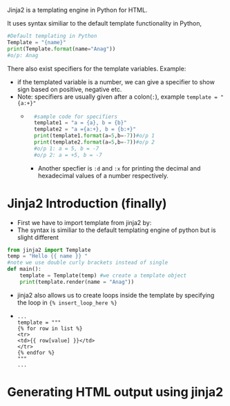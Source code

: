 Jinja2 is a templating engine in Python for HTML.

It uses syntax similiar to the default template functionality in Python,
```python
#Default templating in Python
Template = "{name}"
print(Template.format(name="Anag"))
#o/p: Anag
```

There also exist specifiers for the template variables.
Example:
- if the templated variable is a number, we can give a specifier to show sign based on positive, negative etc.
- Note: specifiers are usually given after a colon(`:`), example `template = "{a:+}"`
	- ```python
		#sample code for specifiers
		template1 = "a = {a}, b = {b}"
		template2 = "a ={a:+}, b = {b:+}"
		print(template1.format(a=5,b=-7))#o/p 1
		print(template2.format(a=5,b=-7))#o/p 2
		#o/p 1: a = 5, b = -7
		#o/p 2: a = +5, b = -7
	  ```
	  - Another specfier is `:d` and `:x` for printing the decimal and hexadecimal values of a number respectively.
	 
# Jinja2 Introduction (finally)
- First we have to import template from jinja2 by:
- The syntax is similiar to the default templating engine of python but is slight different
```python
from jinja2 import Template
temp = "Hello {{ name }} "
#note we use double curly brackets instead of single
def main():
	template = Template(temp) #we create a template object
	print(template.render(name = "Anag"))
```

- jinja2 also allows us to create loops inside the template by specifying the loop in `{% insert_loop_here %}`
- ```python3
  ...
  template = """
  {% for row in list %}
  <tr>
  <td>{{ row[value] }}</td>
  </tr>
  {% endfor %}
  """
  ...
# Generating HTML output using jinja2
